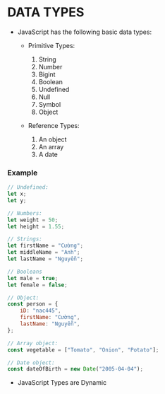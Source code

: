 # DATA TYPES

- JavaScript has the following basic data types:
    - Primitive Types:

        1. String
        2. Number
        3. Bigint
        4. Boolean
        5. Undefined
        6. Null
        7. Symbol
        8. Object

    - Reference Types:

        1. An object
        2. An array
        3. A date


### Example

```js
// Undefined:
let x;
let y;

// Numbers:
let weight = 50;
let height = 1.55;

// Strings:
let firstName = "Cường";
let middleName = "Anh";
let lastName = "Nguyễn";

// Booleans
let male = true;
let female = false;

// Object:
const person = {
    iD: "nac445",
    firstName: "Cường",
    lastName: "Nguyễn",
};

// Array object:
const vegetable = ["Tomato", "Onion", "Potato"];

// Date object:
const dateOfBirth = new Date("2005-04-04");
```

- JavaScript Types are Dynamic

